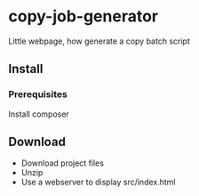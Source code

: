 # copy-job-generator
Little webpage, how generate a copy batch script

## Install

### Prerequisites 

Install composer

## Download

* Download project files
* Unzip
* Use a webserver to display src/index.html
